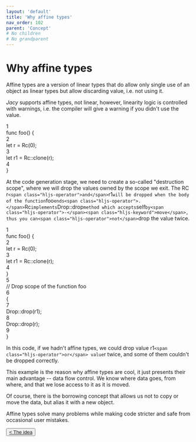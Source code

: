 ```yaml
---
layout: 'default'
title: 'Why affine types'
nav_order: 102
parent: 'Concept'
# No children
# No grandparent
---
```


# Why affine types

Affine types are a version of linear types that do allow only single use of an object as linear types but allow discarding value, i.e. not using it.

_Jacy_ supports affine types, not linear, however, linearity logic is controlled with warnings, i.e. the compiler will give a warning if you didn't use the value.

<div class="code-fence highlight-jc hljs">
            <div class="line-num" data-line-num="1">1</div><div class="line"><span class="hljs-keyword">func</span> <span class="hljs-title function_">foo</span>() {</div><div class="line-num" data-line-num="2">2</div><div class="line">    <span class="hljs-keyword">let</span> <span class="hljs-variable">r</span> <span class="hljs-operator">=</span> <span class="hljs-title function_ invoke__">Rc</span>(<span class="hljs-number">0</span>);</div><div class="line-num" data-line-num="3">3</div><div class="line">    <span class="hljs-keyword">let</span> <span class="hljs-variable">r1</span> <span class="hljs-operator">=</span> Rc::<span class="hljs-title function_ invoke__">clone</span>(r);</div><div class="line-num" data-line-num="4">4</div><div class="line">}</div>
        </div>

At the code generation stage, we need to create a so-called "destruction scope", where we will drop the values owned by the scope we exit.
The RC <span class="inline-code highlight-jc hljs">r` <span class="hljs-operator">and</span> `r1` will be dropped when the body of the function `foo` ends<span class="hljs-operator">.</span> `Rc` implements `Drop::drop` method which accepts `<span class="hljs-keyword">self</span>` by<span class="hljs-operator">-</span><span class="hljs-keyword">move</span>, thus you can<span class="hljs-operator">not</span> `drop</span> the value twice.

<div class="code-fence highlight-jc hljs">
            <div class="line-num" data-line-num="1">1</div><div class="line"><span class="hljs-keyword">func</span> <span class="hljs-title function_">foo</span>() {</div><div class="line-num" data-line-num="2">2</div><div class="line">    <span class="hljs-keyword">let</span> <span class="hljs-variable">r</span> <span class="hljs-operator">=</span> <span class="hljs-title function_ invoke__">Rc</span>(<span class="hljs-number">0</span>);</div><div class="line-num" data-line-num="3">3</div><div class="line">    <span class="hljs-keyword">let</span> <span class="hljs-variable">r1</span> <span class="hljs-operator">=</span> Rc::<span class="hljs-title function_ invoke__">clone</span>(r);</div><div class="line-num" data-line-num="4">4</div><div class="line">}</div><div class="line-num" data-line-num="5">5</div><div class="line"><span class="hljs-comment">// Drop scope of the function <span class="inline-code highlight-jc hljs">foo</span></span></div><div class="line-num" data-line-num="6">6</div><div class="line">{</div><div class="line-num" data-line-num="7">7</div><div class="line">    Drop::<span class="hljs-title function_ invoke__">drop</span>(r1);</div><div class="line-num" data-line-num="8">8</div><div class="line">    Drop::<span class="hljs-title function_ invoke__">drop</span>(r);</div><div class="line-num" data-line-num="9">9</div><div class="line">}</div>
        </div>

In this code, if we hadn't affine types, we could drop value <span class="inline-code highlight-jc hljs">r1` <span class="hljs-operator">or</span> value `r</span> twice, and some of them couldn't be dropped correctly.

This example is the reason why affine types are cool, it just presents their main advantage -- data flow control. We know where data goes, from where, and that we lose access to it as it is moved.

Of course, there is the borrowing concept that allows us not to copy or move the data, but alias it with a new object.

Affine types solve many problems while making code stricter and safe from occasional user mistakes.
<div class="nav-btn-block">
    <button class="nav-btn left">
    <a class="link" href="/Jacy-Dev-Book/concept/the-idea.html">< The idea</a>
</button>

    
</div>
